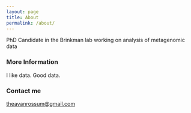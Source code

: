 ```yaml
---
layout: page
title: About
permalink: /about/
---
```


PhD Candidate in the Brinkman lab working on analysis of metagenomic data

### More Information

I like data. Good data.

### Contact me

[theavanrossum@gmail.com](mailto:theavanrossum@gmail.com)